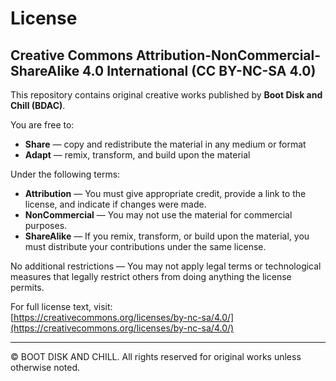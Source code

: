 # License

## Creative Commons Attribution-NonCommercial-ShareAlike 4.0 International (CC BY-NC-SA 4.0)

This repository contains original creative works published by **Boot Disk and Chill (BDAC)**.

You are free to:

- **Share** — copy and redistribute the material in any medium or format  
- **Adapt** — remix, transform, and build upon the material

Under the following terms:

- **Attribution** — You must give appropriate credit, provide a link to the license, and indicate if changes were made.  
- **NonCommercial** — You may not use the material for commercial purposes.  
- **ShareAlike** — If you remix, transform, or build upon the material, you must distribute your contributions under the same license.

No additional restrictions — You may not apply legal terms or technological measures that legally restrict others from doing anything the license permits.

For full license text, visit:  
[https://creativecommons.org/licenses/by-nc-sa/4.0/](https://creativecommons.org/licenses/by-nc-sa/4.0/)

---

© BOOT DISK AND CHILL. All rights reserved for original works unless otherwise noted.
